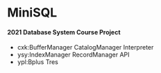 # MiniSQL

#### 2021 Database System Course Project

- cxk:BufferManager CatalogManager Interpreter
- ysy:IndexManager RecordManager API
- ypl:Bplus Tres